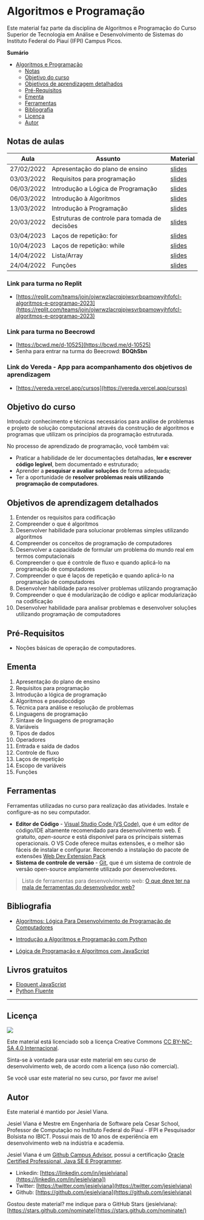 # Algoritmos e Programação

Este material faz parte da disciplina de Algoritmos e Programação do Curso Superior de Tecnologia em Análise e Desenvolvimento de Sistemas do Instituto Federal do Piauí (IFPI) Campus Picos.

**Sumário**

- [Algoritmos e Programação](#algortimos-e-programação)
  - [Notas](#notas-de-aulas)
  - [Objetivo do curso](#objetivo-do-curso)
  - [Objetivos de aprendizagem detalhados](#objetivos-de-aprendizagem-detalhados)
  - [Pré-Requisitos](#pré-requisitos)
  - [Ementa](#ementa)
  - [Ferramentas](#ferramentas)
  - [Bibliografia](#bibliografia)
  - [Licença](#licença)
  - [Autor](#autor)

## Notas de aulas

| Aula       | Assunto                                        | Material                                                     |
| ---------- | ---------------------------------------------- | ------------------------------------------------------------ |
| 27/02/2022 | Apresentação do plano de ensino                | <a target="_blank" href="https://bit.ly/3xh444S" >slides</a> |
| 03/03/2022 | Requisitos para programação                    | <a target="_blank" href="https://bit.ly/3kSkEWc" >slides</a> |
| 06/03/2022 | Introdução a Lógica de Programação             | <a target="_blank" href="https://bit.ly/3F0X4O0" >slides</a> |
| 06/03/2022 | Introdução à Algoritmos                        | <a target="_blank" href="https://bit.ly/3ZM2hkJ" >slides</a> |
| 13/03/2022 | Introdução à Programação                       | <a target="_blank" href="https://bit.ly/3FmGqIJ" >slides</a> |
| 20/03/2022 | Estruturas de controle para tomada de decisões | <a target="_blank" href="https://bit.ly/3LKue8R" >slides</a> |
| 03/04/2023 | Laços de repetição: for                        | <a target="_blank" href="https://bit.ly/3o3hJLw" >slides</a> |
| 10/04/2023 | Laços de repetição: while                      | <a target="_blank" href="https://bit.ly/3o2mKUV" >slides</a> |
| 14/04/2022 | Lista/Array                                    | <a target="_blank" href="https://bit.ly/3KE8xoF" >slides</a> |
| 24/04/2022 | Funções                                        | <a target="_blank" href="https://bit.ly/40yB9pq" >slides</a> |

### Link para turma no Replit

- [https://replit.com/teams/join/ojwrwzlacrqjpjwsvrbpamowyjhfofcl-algoritmos-e-programao-2023](https://replit.com/teams/join/ojwrwzlacrqjpjwsvrbpamowyjhfofcl-algoritmos-e-programao-2023)

### Link para turma no Beecrowd

- [https://bcwd.me/d-10525](https://bcwd.me/d-10525)
- Senha para entrar na turma do Beecrowd: **BOQhSbn**

### Link do Vereda - App para acompanhamento dos objetivos de aprendizagem

- [https://vereda.vercel.app/cursos](https://vereda.vercel.app/cursos)

## Objetivo do curso

Introduzir conhecimento e técnicas necessários para análise de problemas e projeto de solução computacional através da construção de algoritmos e programas que utilizam os princípios da programação estruturada.

No processo de aprendizado de programação, você também vai:

- Praticar a habilidade de ler documentações detalhadas, **ler e escrever código legível**, bem documentado e estruturado;
- Aprender a **pesquisar e avaliar soluções** de forma adequada;
- Ter a oportunidade de **resolver problemas reais utilizando programação de computadores**.

## Objetivos de aprendizagem detalhados

1. Entender os requisitos para codificação
1. Compreender o que é algoritmos
1. Desenvolver habilidade para solucionar problemas simples utilizando algoritmos
1. Compreender os conceitos de programação de computadores
1. Desenvolver a capacidade de formular um problema do mundo real em termos computacionais
1. Compreender o que é controle de fluxo e quando aplicá-lo na programação de computadores
1. Compreender o que é laços de repetição e quando aplicá-lo na programação de computadores
1. Desenvolver habilidade para resolver problemas utilizando programação
1. Compreender o que é modularização de código e aplicar modularização na codificação
1. Desenvolver habilidade para analisar problemas e desenvolver soluções utilizando programação de computadores

## Pré-Requisitos

- Noções básicas de operação de computadores.

## Ementa

1. Apresentação do plano de ensino
1. Requisitos para programação
1. Introdução a lógica de programação
1. Algoritmos e pseudocódigo
1. Técnica para análise e resolução de problemas
1. Linguagens de programação
1. Sintaxe de linguagens de programação
1. Variáveis
1. Tipos de dados
1. Operadores
1. Entrada e saída de dados
1. Controle de fluxo
1. Laços de repetição
1. Escopo de variáveis
1. Funções

## Ferramentas

Ferramentas utilizadas no curso para realização das atividades. Instale e configure-as no seu computador.

- **Editor de Código** - [Visual Studio Code (VS Code)](https://code.visualstudio.com), que é um editor de código/IDE altamente recomendado para desenvolvimento web. É gratuito, _open-source_ e está disponível para os principais sistemas operacionais. O VS Code oferece muitas extensões, e o melhor são fáceis de instalar e configurar. Recomendo a instalação do pacote de extensões [Web Dev Extension Pack](https://marketplace.visualstudio.com/items?itemName=jesielviana.web-dev-extension-pack)
- **Sistema de controle de versão** - [Git](https://git-scm.com), que é um sistema de controle de versão open-source amplamente utilizado por desenvolvedores.

> Lista de ferramentas para desenvolvimento web: [O que deve ter na mala de ferramentas do desenvolvedor web?](https://jesielviana.com/blog/web-dev-tools)

## Bibliografia

- [Algoritmos: Lógica Para Desenvolvimento de Programação de Computadores](https://www.amazon.com.br/Algoritmos-Desenvolvimento-Programa%C3%A7%C3%A3o-Computadores-Atualizada/dp/8536531452)

- [Introdução a Algoritmos e Programação com Python](https://www.amazon.com.br/Introdu%C3%A7%C3%A3o-Algoritmos-Programa%C3%A7%C3%A3o-com-Python/dp/8535290516)
- [Lógica de Programação e Algoritmos com JavaScript](https://www.amazon.com.br/L%C3%B3gica-Programa%C3%A7%C3%A3o-Algoritmos-com-JavaScript/dp/6586057906/)

## Livros gratuitos

- [Eloquent JavaScript](https://github.com/braziljs/eloquente-javascript)
- [Python Fluente](https://pythonfluente.com/)

---

## Licença

![](https://licensebuttons.net/l/by-nc-sa/4.0/88x31.png)

Este material está licenciado sob a licença Creative Commons [CC BY-NC-SA 4.0 Internacional](https://creativecommons.org/licenses/by-nc-sa/4.0/deed.pt_BR).

Sinta-se à vontade para usar este material em seu curso de desenvolvimento web, de acordo com a licença (uso não comercial).

Se você usar este material no seu curso, por favor me avise!

## Autor

Este material é mantido por Jesiel Viana.

Jesiel Viana é Mestre em Engenharia de Software pela Cesar School, Professor de Computação no Instituto Federal do Piauí - IFPI e Pesquisador Bolsista no IBICT. Possui mais de 10 anos de experiência em desenvolvimento web na indústria e academia.

Jesiel Viana é um [Github Campus Advisor](https://education.github.com/teachers/advisors), possui a certificação [Oracle Certified Professional, Java SE 6 Programmer](https://www.credly.com/badges/b53a6b6d-baae-4fa3-88d6-1550d33e1e0a/public_url).

- Linkedin: [https://linkedin.com/in/jesielviana](https://linkedin.com/in/jesielviana])
- Twitter: [https://twitter.com/jesielviana](https://twitter.com/jesielviana)
- Github: [https://github.com/jesielviana](https://github.com/jesielviana)

Gostou deste material? me indique para o GitHub Stars (jesielviana): [https://stars.github.com/nominate](https://stars.github.com/nominate/)
